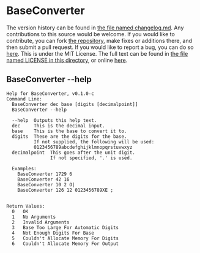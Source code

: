 # BaseConverter
The version history can be found in [the file named changelog.md](https://github.com/benjidial/BaseConverter/blob/master/changelog.md).  Any contributions to this source would be welcome.  If you would like to contribute, you can fork [the repository](https://github.com/benjidial/BaseConverter), make fixes or additions there, and then submit a pull request.  If you would like to report a bug, you can do so [here](https://github.com/benjidial/BaseConverter/issues).  This is under the MIT License.  The full text can be found in [the file named LICENSE in this directory](https://github.com/benjidial/BaseConverter/blob/master/LICENSE), or online [here](http://opensource.org/licenses/MIT).
## BaseConverter --help
```
Help for BaseConverter, v0.1.0-c
Command Line:
  BaseConverter dec base [digits [decimalpoint]]
  BaseConverter --help

  --help  Outputs this help text.
  dec     This is the decimal input.
  base    This is the base to convert it to.
  digits  These are the digits for the base.
          If not supplied, the following will be used:
          0123456789abcdefghijklmnopqrstuvwxyz
  decimalpoint  This goes after the unit digit.
                If not specified, '.' is used.

  Examples:
    BaseConverter 1729 6
    BaseConverter 42 16
    BaseConverter 10 2 O|
    BaseConverter 126 12 0123456789XE ;


Return Values:
  0   OK  
  1   No Arguments  
  2   Invalid Arguments  
  3   Base Too Large For Automatic Digits  
  4   Not Enough Digits For Base  
  5   Couldn't Allocate Memory For Digits  
  6   Couldn't Allocate Memory For Output  
```

